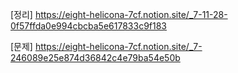 [정리] https://eight-helicona-7cf.notion.site/_7-11-28-0f57ffda0e994cbcba5e617833c9f183


[문제] https://eight-helicona-7cf.notion.site/_7-246089e25e874d36842c4e79ba54e50b
